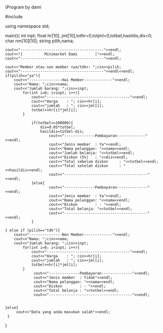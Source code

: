 \\Program by dami

#include <iostream>

using namespace std;

main(){
    int inpt;
    float hr[10], jml[10],tothr=0,totjml=0,totbel,hasildis,dis=0;
    char nm[10][10];
    string pilih,nama;

    cout<<"--------------------------------------"<<endl;
    cout<<"|          Minimarket Dami        |"<<endl;
    cout<<"--------------------------------------"<<endl;

    cout<<"Member atau non member <ya/tdk>: ";cin>>pilih;
    cout<<"--------------------------------------"<<endl<<endl;
    if(pilih=="ya"){
        cout<<"---------------Hai Member-------------"<<endl;
        cout<<"Nama: ";cin>>nama;
        cout<<"Jumlah barang: ";cin>>inpt;
            for(int i=0; i<inpt; i++){
                cout<<"--------------------------------------"<<endl;
                cout<<"Harga    : "; cin>>hr[i];
                cout<<"jumlah   : "; cin>>jml[i];
                totbel+=hr[i]*jml[i];
            }

                if(totbel>=100000){
                    dis=0.05*totbel;
                    hasildis=totbel-dis;
                        cout<<"--------------Pembayaran-------------"<<endl;
                        cout<<"Jenis member  : Ya"<<endl;
                        cout<<"Nama pelanggan: "<<nama<<endl;
                        cout<<"Jumlah belanja: "<<totbel<<endl;
                        cout<<"Diskon (5%)   : "<<dis<<endl;
                        cout<<"Total sebelum diskon     : "<<totbel<<endl;
                        cout<<"Total setelah diskon     : "<<hasildis<<endl;
                        cout<<"--------------------------------------"<<endl;
                }else{
                        cout<<"--------------Pembayaran--------------"<<endl;
                        cout<<"Jenis member  : Ya"<<endl;
                        cout<<"Nama pelanggan: "<<nama<<endl;
                        cout<<"Diskon        : - "<<endl;
                        cout<<"Total belanja: "<<totbel<<endl;
                        cout<<"--------------------------------------"<<endl;
                }

    } else if (pilih=="tdk"){
        cout<<"---------------Non Member-------------"<<endl;
        cout<<"Nama: ";cin>>nama;
        cout<<"Jumlah barang: ";cin>>inpt;
            for(int i=0; i<inpt; i++){
                cout<<"--------------------------------------"<<endl;               
                cout<<"Harga    : "; cin>>hr[i];
                cout<<"jumlah   : "; cin>>jml[i];
                totbel+=hr[i]*jml[i];
            }
                 cout<<"--------------Pembayaran--------------"<<endl;
                 cout<<"Jenis member  : Tidak"<<endl;
                 cout<<"Nama pelanggan: "<<nama<<endl;
                 cout<<"Diskon        : - "<<endl;
                 cout<<"Total belanja : "<<totbel<<endl;
                 cout<<"--------------------------------------"<<endl;


    }else{
         cout<<"Data yang anda masukan salah"<<endl;
     }

}

